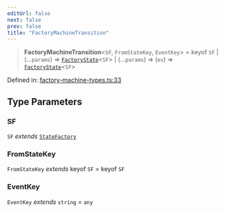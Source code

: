```yaml
---
editUrl: false
next: false
prev: false
title: "FactoryMachineTransition"
---
```


> **FactoryMachineTransition**\<`SF`, `FromStateKey`, `EventKey`\> = keyof `SF` \| (...`params`) => [`FactoryState`](/docs/src/content/docs/reference/type-aliases/factorystate/)\<`SF`\> \| (...`params`) => (`ev`) => [`FactoryState`](/docs/src/content/docs/reference/type-aliases/factorystate/)\<`SF`\>

Defined in: [factory-machine-types.ts:33](https://github.com/WinstonFassett/matchina/blob/2d22b2187dda803854f54b63fe09d04bd833387d/src/factory-machine-types.ts#L33)

## Type Parameters

### SF

`SF` *extends* [`StateFactory`](/docs/src/content/docs/reference/type-aliases/statefactory/)

### FromStateKey

`FromStateKey` *extends* keyof `SF` = keyof `SF`

### EventKey

`EventKey` *extends* `string` = `any`

